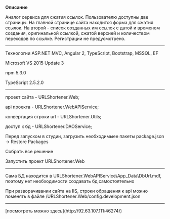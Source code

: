 **Описание**

Аналог сервиса для сжатия ссылок. Пользователю доступны две страницы. На главной странице сайта находится форма для сжатия ссылок. На второй - список созданных им ссылок с датой и временем создания, оригинальной ссылкой, сжатой версией и количеством переходов по ссылке.
Регистрации не предусмотрено.
<hr>
Технологии ASP.NET MVC, Angular 2, TypeScript, Bootstrap, MSSQL, EF

Microsoft VS 2015 Update 3

npm 5.3.0

TypeScript 2.5.2.0
<hr>
проект сайта              - URLShortener.Web;

api проекта               - URLShortener.WebAPIService;

конвертация строки url    - URLShortener.Utils;

доступ к бд               - URLShortener.DAOService;

Перед запуском в студии, загрузить необходимыее пакеты
package.json -> Restore Packages

Собрать все решение

Запустить проект URLShortener.Web

<hr>
Сама БД находится в URLShortener.WebAPIService\App_Data\DbUrl.mdf, поэтому нет необходимости создавать бд самостоятельно

При разворачивании сайта на IIS, строки обращения к api можно поменять в файле /URLShortener.Web/config.development.json
<hr>
[посмотреть можно здесь](http://92.63.107.111:46274/)
